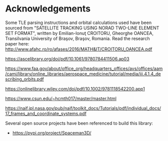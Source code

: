 # Acknowledgements 

Some TLE parsing instructions and orbital calculations used have been sourced from "SATELLITE TRACKING USING NORAD TWO-LINE ELEMENT SET FORMAT", written by Emilian-Ionuţ CROITORU, Gheorghe OANCEA, Transilvania University of Braşov, Braşov, Romania. Read the research paper here: http://www.afahc.ro/ro/afases/2016/MATH&IT/CROITORU_OANCEA.pdf

https://ascelibrary.org/doi/pdf/10.1061/9780784411506.ap03

https://www.faa.gov/about/office_org/headquarters_offices/avs/offices/aam/cami/library/online_libraries/aerospace_medicine/tutorial/media/iii.4.1.4_describing_orbits.pdf

https://onlinelibrary.wiley.com/doi/pdf/10.1002/9781118542200.app1

https://www.csun.edu/~hcmth017/master/master.html

https://naif.jpl.nasa.gov/pub/naif/toolkit_docs/Tutorials/pdf/individual_docs/17_frames_and_coordinate_systems.pdf

Several open source projects have been referenced to build this library:

- https://pypi.org/project/Spaceman3D/